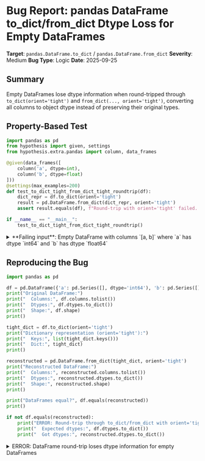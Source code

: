 # Bug Report: pandas DataFrame to_dict/from_dict Dtype Loss for Empty DataFrames

**Target**: `pandas.DataFrame.to_dict` / `pandas.DataFrame.from_dict`
**Severity**: Medium
**Bug Type**: Logic
**Date**: 2025-09-25

## Summary

Empty DataFrames lose dtype information when round-tripped through `to_dict(orient='tight')` and `from_dict(..., orient='tight')`, converting all columns to object dtype instead of preserving their original types.

## Property-Based Test

```python
import pandas as pd
from hypothesis import given, settings
from hypothesis.extra.pandas import column, data_frames

@given(data_frames([
    column('a', dtype=int),
    column('b', dtype=float)
]))
@settings(max_examples=200)
def test_to_dict_tight_from_dict_tight_roundtrip(df):
    dict_repr = df.to_dict(orient='tight')
    result = pd.DataFrame.from_dict(dict_repr, orient='tight')
    assert result.equals(df), f"Round-trip with orient='tight' failed. Original dtypes: {df.dtypes.to_dict()}, Result dtypes: {result.dtypes.to_dict()}"

if __name__ == "__main__":
    test_to_dict_tight_from_dict_tight_roundtrip()
```

<details>

<summary>
**Failing input**: Empty DataFrame with columns `[a, b]` where `a` has dtype `int64` and `b` has dtype `float64`
</summary>
```
Traceback (most recent call last):
  File "/home/npc/pbt/agentic-pbt/worker_/18/hypo.py", line 16, in <module>
    test_to_dict_tight_from_dict_tight_roundtrip()
    ~~~~~~~~~~~~~~~~~~~~~~~~~~~~~~~~~~~~~~~~~~~~^^
  File "/home/npc/pbt/agentic-pbt/worker_/18/hypo.py", line 6, in test_to_dict_tight_from_dict_tight_roundtrip
    column('a', dtype=int),
               ^^^
  File "/home/npc/miniconda/lib/python3.13/site-packages/hypothesis/core.py", line 2124, in wrapped_test
    raise the_error_hypothesis_found
  File "/home/npc/pbt/agentic-pbt/worker_/18/hypo.py", line 13, in test_to_dict_tight_from_dict_tight_roundtrip
    assert result.equals(df), f"Round-trip with orient='tight' failed. Original dtypes: {df.dtypes.to_dict()}, Result dtypes: {result.dtypes.to_dict()}"
           ~~~~~~~~~~~~~^^^^
AssertionError: Round-trip with orient='tight' failed. Original dtypes: {'a': dtype('int64'), 'b': dtype('float64')}, Result dtypes: {'a': dtype('O'), 'b': dtype('O')}
Falsifying example: test_to_dict_tight_from_dict_tight_roundtrip(
    df=
        Empty DataFrame
        Columns: [a, b]
        Index: []
    ,
)
Explanation:
    These lines were always and only run by failing examples:
        /home/npc/miniconda/lib/python3.13/site-packages/numpy/_core/_dtype.py:345
        /home/npc/miniconda/lib/python3.13/site-packages/pandas/_config/__init__.py:43
        /home/npc/miniconda/lib/python3.13/site-packages/pandas/core/common.py:127
        /home/npc/miniconda/lib/python3.13/site-packages/pandas/core/common.py:128
        /home/npc/miniconda/lib/python3.13/site-packages/pandas/core/common.py:139
        (and 80 more with settings.verbosity >= verbose)
```
</details>

## Reproducing the Bug

```python
import pandas as pd

df = pd.DataFrame({'a': pd.Series([], dtype='int64'), 'b': pd.Series([], dtype='float64')})
print("Original DataFrame:")
print("  Columns:", df.columns.tolist())
print("  Dtypes:", df.dtypes.to_dict())
print("  Shape:", df.shape)
print()

tight_dict = df.to_dict(orient='tight')
print("Dictionary representation (orient='tight'):")
print("  Keys:", list(tight_dict.keys()))
print("  Dict:", tight_dict)
print()

reconstructed = pd.DataFrame.from_dict(tight_dict, orient='tight')
print("Reconstructed DataFrame:")
print("  Columns:", reconstructed.columns.tolist())
print("  Dtypes:", reconstructed.dtypes.to_dict())
print("  Shape:", reconstructed.shape)
print()

print("DataFrames equal?", df.equals(reconstructed))
print()

if not df.equals(reconstructed):
    print("ERROR: Round-trip through to_dict/from_dict with orient='tight' lost dtype information!")
    print("  Expected dtypes:", df.dtypes.to_dict())
    print("  Got dtypes:", reconstructed.dtypes.to_dict())
```

<details>

<summary>
ERROR: DataFrame round-trip loses dtype information for empty DataFrames
</summary>
```
Original DataFrame:
  Columns: ['a', 'b']
  Dtypes: {'a': dtype('int64'), 'b': dtype('float64')}
  Shape: (0, 2)

Dictionary representation (orient='tight'):
  Keys: ['index', 'columns', 'data', 'index_names', 'column_names']
  Dict: {'index': [], 'columns': ['a', 'b'], 'data': [], 'index_names': [None], 'column_names': [None]}

Reconstructed DataFrame:
  Columns: ['a', 'b']
  Dtypes: {'a': dtype('O'), 'b': dtype('O')}
  Shape: (0, 2)

DataFrames equal? False

ERROR: Round-trip through to_dict/from_dict with orient='tight' lost dtype information!
  Expected dtypes: {'a': dtype('int64'), 'b': dtype('float64')}
  Got dtypes: {'a': dtype('O'), 'b': dtype('O')}
```
</details>

## Why This Is A Bug

This behavior violates the fundamental expectation that serialization preserves data structure, especially for the 'tight' orientation which is specifically designed to preserve "full structural information" about the DataFrame.

The bug manifests only with empty DataFrames - non-empty DataFrames correctly preserve their dtypes through the same round-trip operation. This inconsistency is problematic because:

1. **Breaks data contracts**: Empty DataFrames with specific schemas are commonly used to establish data contracts between components. When dtype information is lost, subsequent operations may fail or produce incorrect results.

2. **Performance implications**: Converting numeric columns to object dtype causes significant performance degradation for subsequent operations.

3. **Inconsistent behavior**: The same operation preserves dtypes for non-empty DataFrames but not for empty ones, violating the principle of least surprise.

4. **Documentation mismatch**: The 'tight' format includes metadata fields like `index_names` and `column_names`, suggesting it's designed for complete DataFrame reconstruction. The documentation states it preserves "full structural information", which users reasonably interpret to include data types.

## Relevant Context

The 'tight' orientation was introduced in pandas 1.4.0 as a more complete serialization format that includes metadata about index and column names. The dictionary structure currently includes:
- `index`: the index values
- `columns`: the column names
- `data`: the data values
- `index_names`: names of the index levels
- `column_names`: names of the column levels

However, it notably omits dtype information, which causes pandas to fall back to default type inference when reconstructing the DataFrame. For empty data arrays, pandas defaults all columns to object dtype since it cannot infer types from the values.

This issue affects common use cases such as:
- Template DataFrames with predefined schemas
- Accumulator DataFrames initialized as empty
- Schema validation and communication between processes
- Caching of empty query results with correct types

The pandas documentation for `from_dict` does provide a `dtype` parameter, but this applies a single dtype to all columns and cannot preserve per-column dtype information.

## Proposed Fix

The fix requires modifying both `to_dict` and `from_dict` methods to include and restore dtype information in the 'tight' format:

```diff
--- a/pandas/core/frame.py
+++ b/pandas/core/frame.py
@@ -1850,6 +1850,7 @@ class DataFrame(NDFrame):
             "columns": self.columns.tolist(),
             "data": self.values.tolist(),
             "index_names": list(self.index.names),
             "column_names": list(self.columns.names),
+            "dtypes": {col: str(dtype) for col, dtype in self.dtypes.items()},
         }

@@ -1920,6 +1921,11 @@ class DataFrame(NDFrame):
             df = cls(data["data"], index=data["index"], columns=data["columns"])
             df.index.names = data.get("index_names")
             df.columns.names = data.get("column_names")
+            if "dtypes" in data:
+                for col, dtype_str in data["dtypes"].items():
+                    if col in df.columns:
+                        import numpy as np
+                        df[col] = df[col].astype(np.dtype(dtype_str))
             return df
```